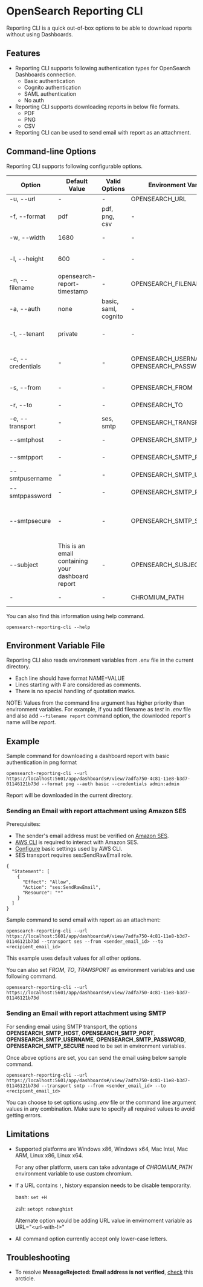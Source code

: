 # OpenSearch Reporting CLI

Reporting CLI is a quick out-of-box options to be able to download reports without using Dashboards.

## Features

- Reporting CLI supports following authentication types for OpenSearch Dashboards connection.
    - Basic authentication
    - Cognito authentication
    - SAML authentication
    - No auth
- Reporting CLI supports downloading reports in below file formats.
    - PDF
    - PNG
    - CSV
- Reporting CLI can be used to send email with report as an attachment.   

## Command-line Options

Reporting CLI supports following configurable options.

Option | Default Value | Valid Options |  Environment Variable | Description
-- | --- | --- | --- | --- |
-u, --url | - | - | OPENSEARCH_URL | url for the report
-f, --format | pdf | pdf, png, csv | - | file format for the report
-w, --width | 1680 | - | - | window width in pixels for the report
-l, --height | 600 | - | - | minimum window height in pixels for the report
-n, --filename | opensearch-report-timestamp | - | OPENSEARCH_FILENAME | file name of the report
-a, --auth | none | basic, saml, cognito | - | authentication type for the report
-t, --tenant | private | - | - | tenants in opensearch dashboards
-c, --credentials | - | - | OPENSEARCH_USERNAME and OPENSEARCH_PASSWORD | login credentials in the format of username:password for connecting to url
-s, --from | - | - | OPENSEARCH_FROM | email address of the sender
-r, --to | - | - | OPENSEARCH_TO | email address of the recipient
-e, --transport | - | ses, smtp | OPENSEARCH_TRANSPORT | transport for sending the email
--smtphost | - | - | OPENSEARCH_SMTP_HOST | the hostname of the smtp server
--smtpport | - | - | OPENSEARCH_SMTP_PORT | the port for connection
--smtpusername | - | - | OPENSEARCH_SMTP_USERNAME | smtp username
--smtppassword | - | - | OPENSEARCH_SMTP_PASSWORD | smtp password
--smtpsecure | - | - | OPENSEARCH_SMTP_SECURE | if true the connection will use TLS when connecting to server.
--subject | This is an email containing your dashboard report | - | OPENSEARCH_SUBJECT | subject for the email
| - | - | - | CHROMIUM_PATH | path to chromium directory

You can also find this information using help command.
```
opensearch-reporting-cli --help
```

## Environment Variable File

Reporting CLI also reads environment variables from .env file in the current directory.

- Each line should have format NAME=VALUE
- Lines starting with # are considered as comments.
- There is no special handling of quotation marks.

NOTE: Values from the command line argument has higher priority than environment variables. For example, if you add filename as *test* in *.env* file and also add `--filename report` command option, the downloded report's name will be *report*.

## Example

Sample command for downloading a dashboard report with basic authentication in png format
```
opensearch-reporting-cli --url https://localhost:5601/app/dashboards#/view/7adfa750-4c81-11e8-b3d7-01146121b73d --format png --auth basic --credentials admin:admin
```
Report will be downloaded in the current directory.

### Sending an Email with report attachment using Amazon SES

Prerequisites:
- The sender's email address must be verified on [Amazon SES](https://aws.amazon.com/ses/).
- [AWS CLI](https://docs.aws.amazon.com/cli/latest/userguide/cli-chap-welcome.html) is required to interact with Amazon SES. 
- [Configure](https://docs.aws.amazon.com/cli/latest/userguide/cli-configure-quickstart.html#cli-configure-quickstart-config) basic settings used by AWS CLI.
-  SES transport requires ses:SendRawEmail role.
```
{
  "Statement": [
    {
      "Effect": "Allow",
      "Action": "ses:SendRawEmail",
      "Resource": "*"
    }
  ]
}
```

Sample command to send email with report as an attachment:
```
opensearch-reporting-cli --url https://localhost:5601/app/dashboards#/view/7adfa750-4c81-11e8-b3d7-01146121b73d --transport ses --from <sender_email_id> --to <recipient_email_id>
```
This example uses default values for all other options.

You can also set *FROM*, *TO*, *TRANSPORT* as environment variables and use following command. 
```
opensearch-reporting-cli --url https://localhost:5601/app/dashboards#/view/7adfa750-4c81-11e8-b3d7-01146121b73d
```

### Sending an Email with report attachment using SMTP

For sending email using SMTP transport, the options **OPENSEARCH_SMTP_HOST**, **OPENSEARCH_SMTP_PORT**, **OPENSEARCH_SMTP_USERNAME**, **OPENSEARCH_SMTP_PASSWORD**, **OPENSEARCH_SMTP_SECURE** need to be set in environment variables.

Once above options are set, you can send the email using below sample command.
```
opensearch-reporting-cli --url https://localhost:5601/app/dashboards#/view/7adfa750-4c81-11e8-b3d7-01146121b73d --transport smtp --from <sender_email_id> --to <recipient_email_id>
```

You can choose to set options using *.env* file or the command line argument values in any combination. Make sure to specify all required values to avoid getting errors.

## Limitations
- Supported platforms are Windows x86, Windows x64, Mac Intel, Mac ARM, Linux x86, Linux x64.
  
  For any other platform, users can take advantage of *CHROMIUM_PATH* environment variable to use custom chromium.

- If a URL contains `!`, history expansion needs to be disable temporarity. 

  bash: `set +H`

  zsh: `setopt nobanghist`


  Alternate option would be adding URL value in envirnoment variable as URL="<url-with-!>" 

- All command option currently accept only lower-case letters.

## Troubleshooting

- To resolve **MessageRejected: Email address is not verified**, [check](https://aws.amazon.com/premiumsupport/knowledge-center/ses-554-400-message-rejected-error/) this arcticle.
